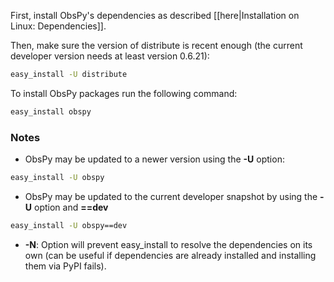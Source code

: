 First, install ObsPy's dependencies as described [[here|Installation on Linux: Dependencies]].

Then, make sure the version of distribute is recent enough (the current developer version needs at least version 0.6.21):

```bash
easy_install -U distribute
```

To install ObsPy packages run the following command:

```bash
easy_install obspy
```

### Notes
 * ObsPy may be updated to a newer version using the **-U** option:
```bash
easy_install -U obspy
```
 * ObsPy may be updated to the current developer snapshot by using the **-U** option and **==dev**
```bash
easy_install -U obspy==dev
```
 * **-N**: Option will prevent easy_install to resolve the dependencies on its own (can be useful if dependencies are already installed and installing them via PyPI fails).